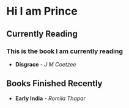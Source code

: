 # Hi I am Prince

## Currently Reading

### This is the book I am currently reading

* **Disgrace** - *J M Coetzee*

## Books Finished Recently

* **Early India** - *Romila Thapar*